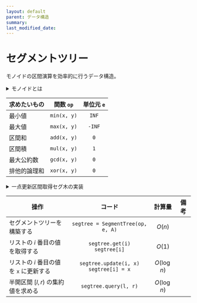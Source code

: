 ```yaml
---
layout: default
parent: データ構造
summary: 
last_modified_date:
---
```


# セグメントツリー

モノイドの区間演算を効率的に行うデータ構造。

<details markdown="1">
<summary>モノイドとは</summary>

以下の性質を満たす代数構造のこと。

- 単位元がある
    - ある元 $e$ が存在して、任意の元 $a$ に対して $$ea = ae = a$$ が成り立つとき、$e$ を単位元という
- 結合法則を満たす演算が定義されている
    - 任意の元 $a$, $b$, $c$ に対して $$(a \circ b) \circ c = a \circ (b \circ c)$$ が成り立つとき、結合法則を満たすという

</details>

|求めたいもの|関数 `op`|単位元 `e`|
|---|:-:|:-:|
|最小値|`min(x, y)`|`INF`|
|最大値|`max(x, y)`|`-INF`|
|区間和|`add(x, y)`|`0`|
|区間積|`mul(x, y)`|`1`|
|最大公約数|`gcd(x, y)`|`0`|
|排他的論理和|`xor(x, y)`|`0`|

<details markdown="1">
<summary>一点更新区間取得セグ木の実装</summary>

```python
from typing import Callable

class SegmentTree:
    def __init__(self, op: Callable[[int, int], int], e: int, L: list):
        self.size = len(L)
        self.op = op
        self.e = e
        self.x = 0
        while 2 ** self.x < len(L):
            self.x += 1
        self.tree = [self.e] * (2 ** (self.x + 1))
        for i in range(len(L)):
            self.tree[i + (2 ** self.x)] = L[i]
        for i in range(2 ** self.x - 1, 0, -1):
            self.tree[i] = self.op(self.tree[2*i], self.tree[2*i+1])

    def update(self, i: int, x: int) -> None:
        "update the i-th element to x"
        i += 2 ** self.x
        self.tree[i] = x
        while i > 1:
            i //= 2
            self.tree[i] = self.op(self.tree[2*i], self.tree[2*i+1])

    def __setitem__(self, i: int, x: int) -> None:
        self.update(i, x)

    def get(self, i: int) -> int:
        "Return the i-th element, or IndexError if it doesn't exist"
        if i < 0:
            i += self.size
        if i < 0 or self.size <= i:
            raise IndexError
        return self.tree[i + 2 ** self.x]

    def __getitem__(self, i: int) -> int:
        return self.get(i)

    def query(self, l: int, r: int) -> int:
        "Return query in [l, r)"
        result = self.e
        l += 2 ** self.x
        r += 2 ** self.x
        while l < r:
            if l % 2 == 1:
                result = self.op(result, self.tree[l])
                l += 1
            if r % 2 == 1:
                r -= 1
                result = self.op(result, self.tree[r])
            l //= 2
            r //= 2
        return result
```

</details>

|操作|コード|計算量|備考|
|---|:-:|:-:|---|
|セグメントツリーを構築する|`segtree = SegmentTree(op, e, A)`|$O(n)$||
|リストの $i$ 番目の値を取得する|`segtree.get(i)`<br>`segtree[i]`|$O(1)$||
|リストの $i$ 番目の値を `x` に更新する|`segtree.update(i, x)`<br>`segtree[i] = x`|$O(\log n)$||
|半開区間 $[l, r)$ の集約値を求める|`segtree.query(l, r)`|$O(\log n)$||